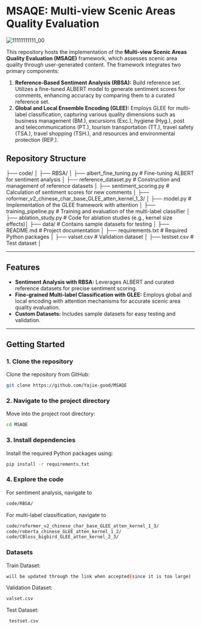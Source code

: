 # MSAQE: Multi-view Scenic Areas Quality Evaluation

![11111111111_00](https://github.com/user-attachments/assets/204efa0f-7605-4111-a379-a5b5adcd1ed4)

This repository hosts the implementation of the **Multi-view Scenic Areas Quality Evaluation (MSAQE)** framework, which assesses scenic area quality through user-generated content. The framework integrates two primary components:

1. **Reference-Based Sentiment Analysis (RBSA):** Build reference set. Utilizes a fine-tuned ALBERT model to generate sentiment scores for comments, enhancing accuracy by comparing them to a curated reference set.
2. **Global and Local Ensemble Encoding (GLEE):** Employs GLEE for multi-label classification, capturing various quality dimensions such as business management (BM.), excursions (Exc.), hygiene (Hyg.), post and telecommunications (PT.), tourism transportation (TT.), travel safety (TSA.), travel shopping (TSH.), and resources and environmental protection (REP.).



## Repository Structure
├── code/ │ 
├── RBSA/ │ 
├── albert_fine_tuning.py # Fine-tuning ALBERT for sentiment analysis │
├── reference_dataset.py # Construction and management of reference datasets │
├── sentiment_scoring.py # Calculation of sentiment scores for new comments │ 
├── roformer_v2_chinese_char_base_GLEE_atten_kernel_1_3/ │ 
├── model.py # Implementation of the GLEE framework with attention │ 
├── training_pipeline.py # Training and evaluation of the multi-label classifier │
├── ablation_study.py # Code for ablation studies (e.g., kernel size effects)│ 
├── data/ # Contains sample datasets for testing │
├── README.md # Project documentation │
├── requirements.txt # Required Python packages │
├── valset.csv # Validation dataset │
├── testset.csv # Test dataset │

---

## Features

- **Sentiment Analysis with RBSA:** Leverages ALBERT and curated reference datasets for precise sentiment scoring.  
- **Fine-grained Multi-label Classification with GLEE:** Employs global and local encoding with attention mechanisms for accurate scenic area quality evaluation.  
- **Custom Datasets:** Includes sample datasets for easy testing and validation.

---

## Getting Started

### 1. Clone the repository

Clone the repository from GitHub:

```bash
git clone https://github.com/Yajie-good/MSAQE
```

### 2. Navigate to the project directory
Move into the project root directory:
```bash
cd MSAQE
```

### 3. Install dependencies
Install the required Python packages using:
```bash
pip install -r requirements.txt
```

### 4. Explore the code
For sentiment analysis, navigate to 
```bash
code/RBSA/
```
For multi-label classification, navigate to 
```bash
code/roformer_v2_chinese_char_base_GLEE_atten_kernel_1_3/
code/roberta_chinese_GLEE_atten_kernel_1_2/
code/CBloss_bigbird_GLEE_atten_kernel_2_3/
```

### Datasets

Train Dataset: 
```bash
will be updated through the link when accepted(since it is too large)
```

Validation Dataset: 
```bash
valset.csv
```
Test Dataset:
```bash
 testset.csv
```

